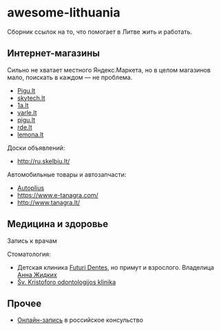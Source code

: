 # awesome-lithuania

Сборник ссылок на то, что помогает в Литве жить и работать.

## Интернет-магазины

Сильно не хватает местного Яндекс.Маркета, но в целом магазинов мало, поискать в каждом — не проблема.

- [Pigu.lt](https://pigu.lt)
- [skytech.lt](https://www.skytech.lt)
- [1a.lt](https://1a.lt)
- [varle.lt](http://varle.lt)
- [pigu.lt](http://pigu.lt)
- [rde.lt](http://rde.lt)
- [lemona.lt](https://lemona.lt)

Доски объявлений:

- http://ru.skelbiu.lt/

Автомобильные товары и автозапчасти:

- [Autoplius](http://ru.autoplius.lt/)
- https://www.e-tanagra.com/
- http://www.tanagra.lt/

## Медицина и здоровье

Запись к врачам

Стоматология:

- Детская клиника [Futuri Dentes](http://facebook.com/futuri.dentes/), но примут и взрослого. Владелица [Анна Жидких](https://www.facebook.com/anna.futuri.dentes)
- [Šv. Kristoforo odontologijos klinika](kristoforoklinika.lt/en/)

## Прочее

- [Онлайн-запись](http://vilnius.kdmid.ru/queue/) в российское консульство
